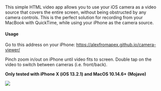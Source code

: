 This simple HTML video app allows you to use your iOS camera as a video source that covers the entire screen, without being obstructed by any camera controls.  This is the perfect solution for recording from your MacBook with QuickTime, while using your iPhone as the camera source.

#### Usage
Go to this address on your iPhone: https://alexfromapex.github.io/camera-viewer/

Pinch zoom in/out on iPhone until video fits to screen.  Double tap on the video to switch between cameras (i.e. front/back).

**Only tested with iPhone X (iOS 13.2.1) and MacOS 10.14.6+ (Mojave)**

![](https://user-images.githubusercontent.com/1907805/66277697-18b4e400-e870-11e9-9dd2-f79669c41951.png)
